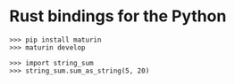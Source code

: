 # Rust bindings for the Python 


````
>>> pip install maturin
>>> maturin develop

>>> import string_sum
>>> string_sum.sum_as_string(5, 20)
````
